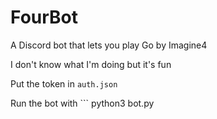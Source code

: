 # FourBot

A Discord bot that lets you play Go by Imagine4

I don't know what I'm doing but it's fun

Put the token in `auth.json`

Run the bot with ```
python3 bot.py
```
